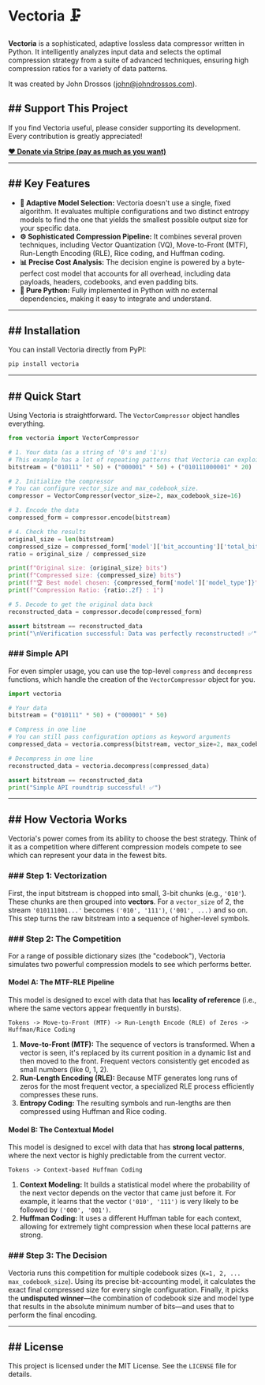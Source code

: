 # Vectoria 🗜️

[](https://pypi.org/project/vectoria/)
[](https://opensource.org/licenses/MIT)

**Vectoria** is a sophisticated, adaptive lossless data compressor written in Python. It intelligently analyzes input data and selects the optimal compression strategy from a suite of advanced techniques, ensuring high compression ratios for a variety of data patterns.

It was created by John Drossos ([john@johndrossos.com](mailto:john@johndrossos.com)).

## \#\# Support This Project

If you find Vectoria useful, please consider supporting its development. Every contribution is greatly appreciated\!

[**❤️ Donate via Stripe (pay as much as you want)**](https://buy.stripe.com/fZeeVA8dGfEc0XS4gi)

-----

## \#\# Key Features

  * **🧠 Adaptive Model Selection:** Vectoria doesn't use a single, fixed algorithm. It evaluates multiple configurations and two distinct entropy models to find the one that yields the smallest possible output size for your specific data.
  * **⚙️ Sophisticated Compression Pipeline:** It combines several proven techniques, including Vector Quantization (VQ), Move-to-Front (MTF), Run-Length Encoding (RLE), Rice coding, and Huffman coding.
  * **📊 Precise Cost Analysis:** The decision engine is powered by a byte-perfect cost model that accounts for all overhead, including data payloads, headers, codebooks, and even padding bits.
  * **🐍 Pure Python:** Fully implemented in Python with no external dependencies, making it easy to integrate and understand.

-----

## \#\# Installation

You can install Vectoria directly from PyPI:

```bash
pip install vectoria
```

-----

## \#\# Quick Start

Using Vectoria is straightforward. The `VectorCompressor` object handles everything.

```python
from vectoria import VectorCompressor

# 1. Your data (as a string of '0's and '1's)
# This example has a lot of repeating patterns that Vectoria can exploit.
bitstream = ("010111" * 50) + ("000001" * 50) + ("010111000001" * 20)

# 2. Initialize the compressor
# You can configure vector_size and max_codebook_size.
compressor = VectorCompressor(vector_size=2, max_codebook_size=16)

# 3. Encode the data
compressed_form = compressor.encode(bitstream)

# 4. Check the results
original_size = len(bitstream)
compressed_size = compressed_form['model']['bit_accounting']['total_bits']
ratio = original_size / compressed_size

print(f"Original size: {original_size} bits")
print(f"Compressed size: {compressed_size} bits")
print(f"🏆 Best model chosen: {compressed_form['model']['model_type']}")
print(f"Compression Ratio: {ratio:.2f} : 1")

# 5. Decode to get the original data back
reconstructed_data = compressor.decode(compressed_form)

assert bitstream == reconstructed_data
print("\nVerification successful: Data was perfectly reconstructed! ✅")

```

### \#\#\# Simple API

For even simpler usage, you can use the top-level `compress` and `decompress` functions, which handle the creation of the `VectorCompressor` object for you.

```python
import vectoria

# Your data
bitstream = ("010111" * 50) + ("000001" * 50)

# Compress in one line
# You can still pass configuration options as keyword arguments
compressed_data = vectoria.compress(bitstream, vector_size=2, max_codebook_size=8)

# Decompress in one line
reconstructed_data = vectoria.decompress(compressed_data)

assert bitstream == reconstructed_data
print("Simple API roundtrip successful! ✅")
```

-----

## \#\# How Vectoria Works

Vectoria's power comes from its ability to choose the best strategy. Think of it as a competition where different compression models compete to see which can represent your data in the fewest bits.

### \#\#\# Step 1: Vectorization

First, the input bitstream is chopped into small, 3-bit chunks (e.g., `'010'`). These chunks are then grouped into **vectors**. For a `vector_size` of 2, the stream `'010111001...'` becomes `('010', '111')`, `('001', ...)` and so on. This step turns the raw bitstream into a sequence of higher-level symbols.

### \#\#\# Step 2: The Competition

For a range of possible dictionary sizes (the "codebook"), Vectoria simulates two powerful compression models to see which performs better.

#### **Model A: The MTF-RLE Pipeline**

This model is designed to excel with data that has **locality of reference** (i.e., where the same vectors appear frequently in bursts).

`Tokens -> Move-to-Front (MTF) -> Run-Length Encode (RLE) of Zeros -> Huffman/Rice Coding`

1.  **Move-to-Front (MTF):** The sequence of vectors is transformed. When a vector is seen, it's replaced by its current position in a dynamic list and then moved to the front. Frequent vectors consistently get encoded as small numbers (like 0, 1, 2).
2.  **Run-Length Encoding (RLE):** Because MTF generates long runs of zeros for the most frequent vector, a specialized RLE process efficiently compresses these runs.
3.  **Entropy Coding:** The resulting symbols and run-lengths are then compressed using Huffman and Rice coding.

#### **Model B: The Contextual Model**

This model is designed to excel with data that has **strong local patterns**, where the next vector is highly predictable from the current vector.

`Tokens -> Context-based Huffman Coding`

1.  **Context Modeling:** It builds a statistical model where the probability of the next vector depends on the vector that came just before it. For example, it learns that the vector `('010', '111')` is very likely to be followed by `('000', '001')`.
2.  **Huffman Coding:** It uses a different Huffman table for each context, allowing for extremely tight compression when these local patterns are strong.

### \#\#\# Step 3: The Decision

Vectoria runs this competition for multiple codebook sizes (`K=1, 2, ... max_codebook_size`). Using its precise bit-accounting model, it calculates the exact final compressed size for every single configuration. Finally, it picks the **undisputed winner**—the combination of codebook size and model type that results in the absolute minimum number of bits—and uses that to perform the final encoding.

-----

## \#\# License

This project is licensed under the MIT License. See the `LICENSE` file for details.
